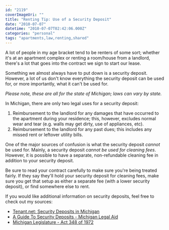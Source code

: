 ```yaml
---
id: "2119"
coverImageUri: ""
title: "Renting Tip: Use of a Security Deposit"
date: "2010-07-07"
datetime: "2010-07-07T02:42:06.000Z"
categories: "personal"
tags: "apartments,law,renting,shared"
---
```


A lot of people in my age bracket tend to be renters of some sort; whether it's at an apartment complex or renting a room/house from a landlord, there's a lot that goes into the contract we sign to start our lease.

Something we almost always have to put down is a security deposit. However, a lot of us don't know everything the security deposit can be used for, or more importantly, what it can't be used for.

_Please note, these are all for the state of Michigan; laws can vary by state._

In Michigan, there are only two legal uses for a security deposit:

1. Reimbursement to the landlord for any damages that have occurred to the apartment during your residence; this, however, excludes normal wear and tear (e.g. walls may get dirty, use of appliances, etc).
2. Reimbursement to the landlord for any past dues; this includes any missed rent or leftover utility bills.

One of the major sources of confusion is what the security deposit _cannot_ be used for. Mainly, a security deposit _cannot be used for cleaning fees_. However, it is possible to have a separate, non-refundable cleaning fee in addition to your security deposit.

Be sure to read your contract carefully to make sure you're being treated fairly. If they say they'll hold your security deposit for cleaning fees, make sure you get that setup as either a separate fee (with a lower security deposit), or find somewhere else to rent.

If you would like additional information on security deposits, feel free to check out my sources:

- [Tenant.net: Security Deposits in Michigan](http://www.tenant.net/Other_Areas/Michigan/p1/security.html "Security Deposits")
- [A Guide To Security Deposits - Michigan Legal Aid](http://www.michiganlegalaid.org/library_client/resource.2006-01-10.0288515769/html_view "A Guide To Security Deposits - Michigan Legal Aid")
- [Michigan Legislature - Act 348 of 1972](http://www.legislature.mi.gov/(S(qbwejqz3calgzeacp4uvrh55))/mileg.aspx?page=GetMCLDocument&objectname=mcl-act-348-of-1972 "Michigan Legislature - Act 348 of 1972")
